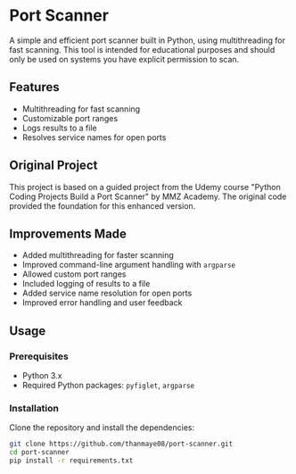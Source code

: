 # Port Scanner

A simple and efficient port scanner built in Python, using multithreading for fast scanning. This tool is intended for educational purposes and should only be used on systems you have explicit permission to scan.

## Features
- Multithreading for fast scanning
- Customizable port ranges
- Logs results to a file
- Resolves service names for open ports

## Original Project
This project is based on a guided project from the Udemy course "Python Coding Projects Build a Port Scanner" by MMZ Academy. The original code provided the foundation for this enhanced version.

## Improvements Made
- Added multithreading for faster scanning
- Improved command-line argument handling with `argparse`
- Allowed custom port ranges
- Included logging of results to a file
- Added service name resolution for open ports
- Improved error handling and user feedback

## Usage

### Prerequisites
- Python 3.x
- Required Python packages: `pyfiglet`, `argparse`

### Installation
Clone the repository and install the dependencies:
```sh
git clone https://github.com/thanmaye08/port-scanner.git
cd port-scanner
pip install -r requirements.txt
